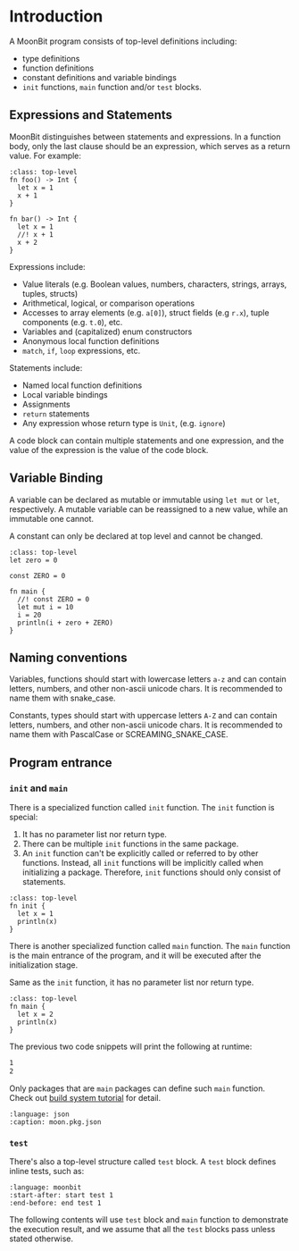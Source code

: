 # Introduction

A MoonBit program consists of top-level definitions including:

- type definitions
- function definitions
- constant definitions and variable bindings
- `init` functions, `main` function and/or `test` blocks.

## Expressions and Statements

MoonBit distinguishes between statements and expressions. In a function body, only the last clause should be an expression, which serves as a return value. For example:

```{code-block} moonbit
:class: top-level
fn foo() -> Int {
  let x = 1
  x + 1
}

fn bar() -> Int {
  let x = 1
  //! x + 1
  x + 2
}
```

Expressions include:

- Value literals (e.g. Boolean values, numbers, characters, strings, arrays, tuples, structs)
- Arithmetical, logical, or comparison operations
- Accesses to array elements (e.g. `a[0]`), struct fields (e.g `r.x`), tuple components (e.g. `t.0`), etc.
- Variables and (capitalized) enum constructors
- Anonymous local function definitions
- `match`, `if`, `loop` expressions, etc.

Statements include:

- Named local function definitions
- Local variable bindings
- Assignments
- `return` statements
- Any expression whose return type is `Unit`, (e.g. `ignore`)

A code block can contain multiple statements and one expression, and the value of the expression is the value of the code block.

## Variable Binding

A variable can be declared as mutable or immutable using `let mut` or `let`, respectively. A mutable variable can be reassigned to a new value, while an immutable one cannot.

A constant can only be declared at top level and cannot be changed.

```{code-block} moonbit
:class: top-level
let zero = 0

const ZERO = 0

fn main {
  //! const ZERO = 0 
  let mut i = 10
  i = 20
  println(i + zero + ZERO)
}
```

## Naming conventions

Variables, functions should start with lowercase letters `a-z` and can contain letters, numbers, and other non-ascii unicode chars.
It is recommended to name them with snake_case.

Constants, types should start with uppercase letters `A-Z` and can contain letters, numbers, and other non-ascii unicode chars.
It is recommended to name them with PascalCase or SCREAMING_SNAKE_CASE.

## Program entrance

### `init` and `main`
There is a specialized function called `init` function. The `init` function is special:

1. It has no parameter list nor return type.
2. There can be multiple `init` functions in the same package.
3. An `init` function can't be explicitly called or referred to by other functions. 
Instead, all `init` functions will be implicitly called when initializing a package. Therefore, `init` functions should only consist of statements.

```{code-block} moonbit
:class: top-level
fn init {
  let x = 1
  println(x)
}
```

There is another specialized function called `main` function. The `main` function is the main entrance of the program, and it will be executed after the initialization stage.

Same as the `init` function, it has no parameter list nor return type.

```{code-block} moonbit
:class: top-level
fn main {
  let x = 2
  println(x)
}
```

The previous two code snippets will print the following at runtime:

```bash
1
2
```

Only packages that are `main` packages can define such `main` function. Check out [build system tutorial](/toolchain/moon/tutorial) for detail.

```{literalinclude} /sources/language/src/main/moon.pkg.json
:language: json
:caption: moon.pkg.json
```

### `test`

There's also a top-level structure called `test` block. A `test` block defines inline tests, such as:

```{literalinclude} /sources/language/src/test/top.mbt
:language: moonbit
:start-after: start test 1
:end-before: end test 1
```

The following contents will use `test` block and `main` function to demonstrate the execution result,
and we assume that all the `test` blocks pass unless stated otherwise.